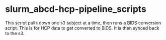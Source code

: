 # slurm_abcd-hcp-pipeline_scripts
This script pulls down one s3 subject at a time, then runs a BIDS conversion script. This is for HCP data to get converted to BIDS. It is then synced back to the s3. 